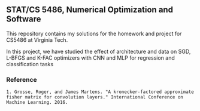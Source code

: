 ## STAT/CS 5486, Numerical Optimization and Software


This repository contains my solutions for the homework and project for CS5486 at Virginia Tech. 

In this project, we have studied the effect of architecture and data on SGD, L-BFGS and K-FAC optimizers with CNN and MLP for regression and classification tasks

### Reference
	1. Grosse, Roger, and James Martens. "A kronecker-factored approximate fisher matrix for convolution layers." International Conference on Machine Learning. 2016. 
